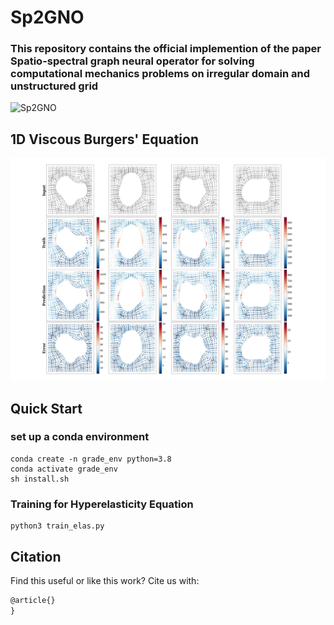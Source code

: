 # Sp2GNO
### This repository contains the official implemention of the paper Spatio-spectral graph neural operator for solving computational mechanics problems on irregular domain and unstructured grid
![Sp2GNO](./images/SP2GNO_schematic_fig.png "Sp2GNO Overall Architecture")
## 1D Viscous Burgers' Equation

![Elasticity](./images/elasticity.png "Hyperelasticity Problem")

## Quick Start

### set up a conda environment

```
conda create -n grade_env python=3.8
conda activate grade_env
sh install.sh
```

### Training for Hyperelasticity Equation

```
python3 train_elas.py
```

## Citation
Find this useful or like this work? Cite us with:
```latex
@article{}
}
```
